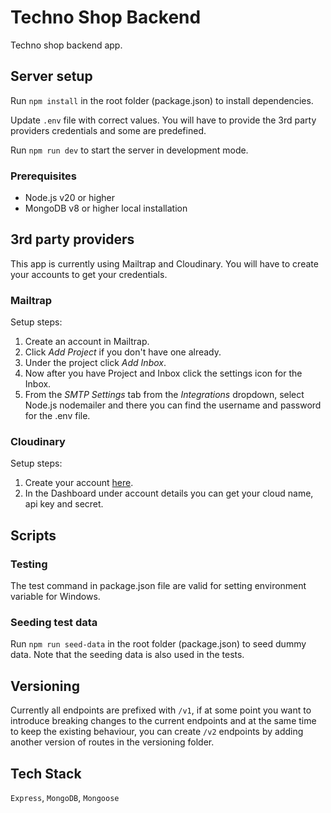 # Techno Shop Backend

Techno shop backend app.

## Server setup

Run `npm install` in the root folder (package.json) to install dependencies.

Update `.env` file with correct values. You will have to provide the 3rd party providers credentials and some are predefined.

Run `npm run dev` to start the server in development mode.

### Prerequisites

- Node.js v20 or higher
- MongoDB v8 or higher local installation

## 3rd party providers

This app is currently using Mailtrap and Cloudinary. You will have to create your accounts to get your credentials.

### Mailtrap

Setup steps:

1. Create an account in Mailtrap.
2. Click _Add Project_ if you don't have one already.
3. Under the project click _Add Inbox_.
4. Now after you have Project and Inbox click the settings icon for the Inbox.
5. From the _SMTP Settings_ tab from the _Integrations_ dropdown, select Node.js nodemailer and there you can find the username and password for the .env file.

### Cloudinary

Setup steps:

1. Create your account [here](https://cloudinary.com/).
2. In the Dashboard under account details you can get your cloud name, api key and secret.

## Scripts

### Testing

The test command in package.json file are valid for setting environment variable for Windows.

### Seeding test data

Run `npm run seed-data` in the root folder (package.json) to seed dummy data. Note that the seeding data is also used in the tests.

## Versioning

Currently all endpoints are prefixed with `/v1`, if at some point you want to introduce breaking changes to the current endpoints and at the same time to keep the existing behaviour, you can create `/v2` endpoints by adding another version of routes in the versioning folder.

## Tech Stack

`Express`, `MongoDB`, `Mongoose`
